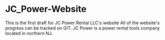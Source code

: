 # JC_Power-Website
This is the first draft for JC Power Rental LLC's website
All of the website's progress can be tracked on GIT.
JC Power is a power rental tools company located in northern NJ. 
